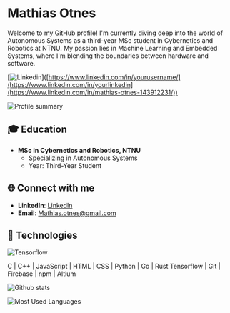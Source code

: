 # Mathias Otnes

Welcome to my GitHub profile! I'm currently diving deep into the world of Autonomous Systems as a third-year MSc student in Cybernetics and Robotics at NTNU. My passion lies in Machine Learning and Embedded Systems, where I'm blending the boundaries between hardware and software.

[![Linkedin](https://img.shields.io/badge/LinkedIn-0077B5?style=for-the-badge&logo=linkedin&logoColor=white)]([https://www.linkedin.com/in/yourusername/](https://www.linkedin.com/in/yourlinkedin](https://www.linkedin.com/in/mathias-otnes-143912231/))


![Profile summary](https://github-profile-summary-cards.vercel.app/api/cards/profile-details?username=Mathiasotnes&theme=github_dark)

## 🎓 Education
- **MSc in Cybernetics and Robotics, NTNU**
  - Specializing in Autonomous Systems
  - Year: Third-Year Student

## 🌐 Connect with me
- **LinkedIn**: [LinkedIn]([https://www.linkedin.com/in/yourlinkedin](https://www.linkedin.com/in/mathias-otnes-143912231/))
- **Email**: [Mathias.otnes@gmail.com](mailto:Mathias.otnes@gmail.com)

## 💼 Technologies
![Tensorflow](https://img.shields.io/badge/TensorFlow-FF6F00?style=for-the-badge&logo=TensorFlow&logoColor=white)

C | C++ | JavaScript | HTML | CSS | Python | Go | Rust
Tensorflow | Git | Firebase | npm | Altium



![Github stats](https://github-readme-stats-git-masterrstaa-rickstaa.vercel.app/api?username=Mathiasotnes&theme=dracula)

![Most Used Languages](https://github-readme-stats.vercel.app/api/top-langs/?username=Mathiasotnes&theme={dracula})

